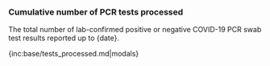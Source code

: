 ﻿### Cumulative number of PCR tests processed

The total number of lab-confirmed positive or negative COVID-19 PCR swab test results reported up to {date}.

{inc:base/tests_processed.md|modals}
